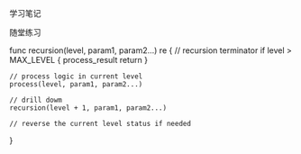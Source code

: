 学习笔记

随堂练习

func recursion(level, param1, param2...) re {
    // recursion terminator
    if level > MAX_LEVEL {
        process_result
        return
    }

    // process logic in current level
    process(level, param1, param2...)

    // drill dowm
    recursion(level + 1, param1, param2...)

    // reverse the current level status if needed
}